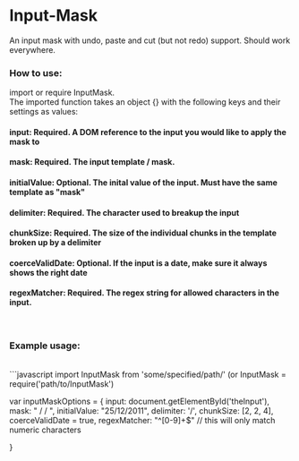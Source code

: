 # Input-Mask
An input mask with undo, paste and cut (but not redo) support. Should work everywhere.

### How to use:

import or require InputMask.
<br>
The imported function takes an object {} with the following keys and their settings as values:
<br>
#### input: Required. A DOM reference to the input you would like to apply the mask to

#### mask: Required. The input template / mask.

#### initialValue: Optional. The inital value of the input. Must have the same template as "mask"

#### delimiter: Required. The character used to breakup the input

#### chunkSize: Required. The size of the individual chunks in the template broken up by a delimiter

#### coerceValidDate: Optional. If the input is a date, make sure it always shows the right date

#### regexMatcher: Required. The regex string for allowed characters in the input.

<br>

### Example usage:
<br>
```javascript
import InputMask from 'some/specified/path/' (or InputMask = require('path/to/InputMask')

var inputMaskOptions = {
  input: document.getElementById('theInput'),
  mask: "  /  /    ",
  initialValue: "25/12/2011",
  delimiter: '/',
  chunkSize: [2, 2, 4],
  coerceValidDate = true,
  regexMatcher: "^[0-9]+$" // this will only match numeric characters

}
```



